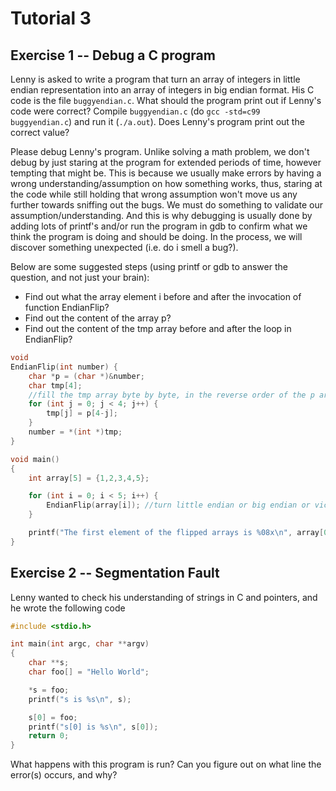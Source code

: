 Tutorial 3
==========

Exercise 1 -- Debug a C program
-----

Lenny is asked to write a program that turn an array of integers in little
endian representation into an array of integers in big endian format.  His
C code is the file `buggyendian.c`.   What should the program print out
if Lenny's code were correct? Compile `buggyendian.c` (do `gcc -std=c99 buggyendian.c`)
and run it (`./a.out`).  Does Lenny's program print out the correct value?

Please debug Lenny's program.  Unlike solving a math problem, we don't debug
by just staring at the program for extended periods of time, however tempting
that might be.  This is because we usually make errors by having a wrong
understanding/assumption on how something works, thus, staring at the code
while still holding that wrong assumption won't move
us any further towards sniffing out the bugs.  We must do something to validate
our assumption/understanding. And this is why debugging is usually done by
adding lots of printf's and/or run the program in gdb to confirm what we think
the program is doing and should be doing.  In the process, we will discover
something unexpected (i.e. do i smell a bug?).

Below are some suggested steps (using printf or gdb to answer the question, and not just your brain):
* Find out what the array element i before and after the invocation of function EndianFlip?
* Find out the content of the array p?
* Find out the content of the tmp array before and after the loop in EndianFlip?

```c
void
EndianFlip(int number) {
	char *p = (char *)&number;
	char tmp[4];
	//fill the tmp array byte by byte, in the reverse order of the p array
	for (int j = 0; j < 4; j++) {
		tmp[j] = p[4-j];
	}
	number = *(int *)tmp;
}

void main()
{
	int array[5] = {1,2,3,4,5};

	for (int i = 0; i < 5; i++) {
		EndianFlip(array[i]); //turn little endian or big endian or vice versa
	}

	printf("The first element of the flipped arrays is %08x\n", array[0]);
}
```

Exercise 2 -- Segmentation Fault
-----
Lenny wanted to check his understanding of strings in C and pointers, and he wrote the following code

```c
#include <stdio.h>

int main(int argc, char **argv)
{
	char **s;
	char foo[] = "Hello World";

	*s = foo;
	printf("s is %s\n", s);

	s[0] = foo;
	printf("s[0] is %s\n", s[0]);
	return 0;
}
```
What happens with this program is run? Can you figure out on what line the error(s) occurs, and why?
